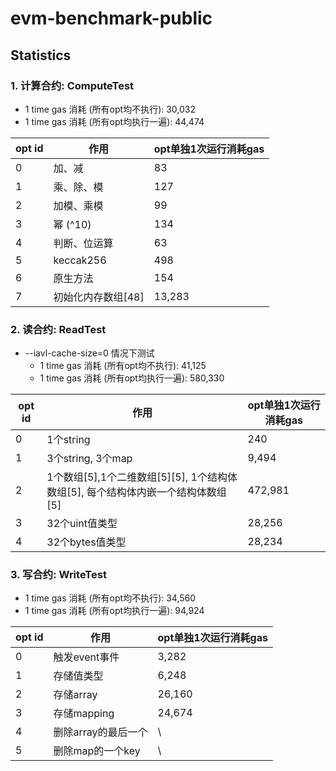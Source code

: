 # evm-benchmark-public

## Statistics
### 1. 计算合约: ComputeTest
* 1 time gas 消耗 (所有opt均不执行):   30,032
* 1 time gas 消耗 (所有opt均执行一遍): 44,474

|  opt id   | 作用  | opt单独1次运行消耗gas  |
|  ----  | ----  | ----  |
| 0  | 加、减 | 83 |
| 1  | 乘、除、模 | 127 |
| 2  | 加模、乘模 | 99 |
| 3  | 幂 (^10) | 134 |
| 4  | 判断、位运算 | 63 |
| 5  | keccak256 | 498 |
| 6  | 原生方法 | 154 |
| 7  | 初始化内存数组[48] | 13,283 |

### 2. 读合约: ReadTest
* --iavl-cache-size=0 情况下测试
  * 1 time gas 消耗 (所有opt均不执行):    41,125
  * 1 time gas 消耗 (所有opt均执行一遍): 580,330

|  opt id   | 作用  | opt单独1次运行消耗gas  |
|  ----  | ----  | ----  |
| 0  | 1个string | 240  |
| 1  | 3个string, 3个map | 9,494  |
| 2  | 1个数组[5],1个二维数组[5][5], 1个结构体数组[5], 每个结构体内嵌一个结构体数组[5]| 472,981 |
| 3  | 32个uint值类型| 28,256 |
| 4  | 32个bytes值类型| 28,234 |


### 3. 写合约: WriteTest
* 1 time gas 消耗 (所有opt均不执行):   34,560
* 1 time gas 消耗 (所有opt均执行一遍): 94,924

|  opt id   | 作用  | opt单独1次运行消耗gas   |
|  ----  | ----  | ----  |
| 0  | 触发event事件 | 3,282 |
| 1  | 存储值类型 | 6,248 |
| 2  | 存储array | 26,160 |
| 3  | 存储mapping | 24,674 |
| 4  | 删除array的最后一个 | \ |
| 5  | 删除map的一个key | \ |
